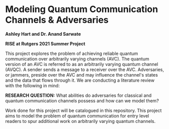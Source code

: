 # Modeling Quantum Communication Channels & Adversaries
**Ashley Hart and Dr. Anand Sarwate**

**RISE at Rutgers 2021 Summer Project**

This project explores the problem of achieving reliable quantum communication over arbitrarily varying channels (AVC). The quantum version of an AVC is referred to as an arbitrarily varying quantum channel (AVQC). A sender sends a message to a receiver over the AVC. Adversaries, or jammers, preside over the AVC and may influence the channel's states and the data that flows through it. We are conducting a literature review with the following in mind: 

**RESEARCH QUESTION:**
What abilities do adversaries for classical and quantum communication channels possess and how can we model them?

Work done for this project will be catalogued in this repository. This project aims to model the problem of quantum communication for entry level readers to spur additional work on arbitrarily varying quantum channels.
